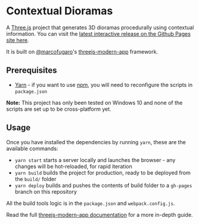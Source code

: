 # Contextual Dioramas

A [Three.js](https://threejs.org/) project that generates 3D dioramas procedurally using contextual information. You can visit the [latest interactive release on the Github Pages site here](https://moppius.github.io/contextual-dioramas/).

It is built on [@marcofugaro](https://github.com/marcofugaro)'s [threejs-modern-app](https://github.com/marcofugaro/threejs-modern-app) framework.

## Prerequisites

- [Yarn](https://yarnpkg.com/) - if you want to use [npm](https://npmjs.com), you will need to reconfigure the scripts in `package.json`

**Note:** This project has only been tested on Windows 10 and none of the scripts are set up to be cross-platform yet.

## Usage

Once you have installed the dependencies by running `yarn`, these are the available commands:

- `yarn start` starts a server locally and launches the browser - any changes will be hot-reloaded, for rapid iteration
- `yarn build` builds the project for production, ready to be deployed from the `build/` folder
- `yarn deploy` builds and pushes the contents of build folder to a `gh-pages` branch on this repository

All the build tools logic is in the `package.json` and `webpack.config.js`.

Read the full [threejs-modern-app documentation](https://github.com/marcofugaro/threejs-modern-app) for a more in-depth guide.
